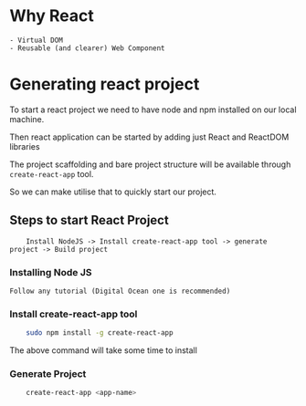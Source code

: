 # Why React

    - Virtual DOM
    - Reusable (and clearer) Web Component


# Generating react project

To start a react project we need to have node and npm installed on our local machine.

Then react application can be started by adding just React and ReactDOM libraries

The project scaffolding and bare project structure will be available through `create-react-app` tool. 

So we can make utilise that to quickly start our project.


## Steps to start React Project

```
    Install NodeJS -> Install create-react-app tool -> generate project -> Build project
```

### Installing Node JS

    Follow any tutorial (Digital Ocean one is recommended)

### Install create-react-app tool

```sh
    sudo npm install -g create-react-app
```

The above command will take some time to install

### Generate Project

```sh
    create-react-app <app-name>
```
